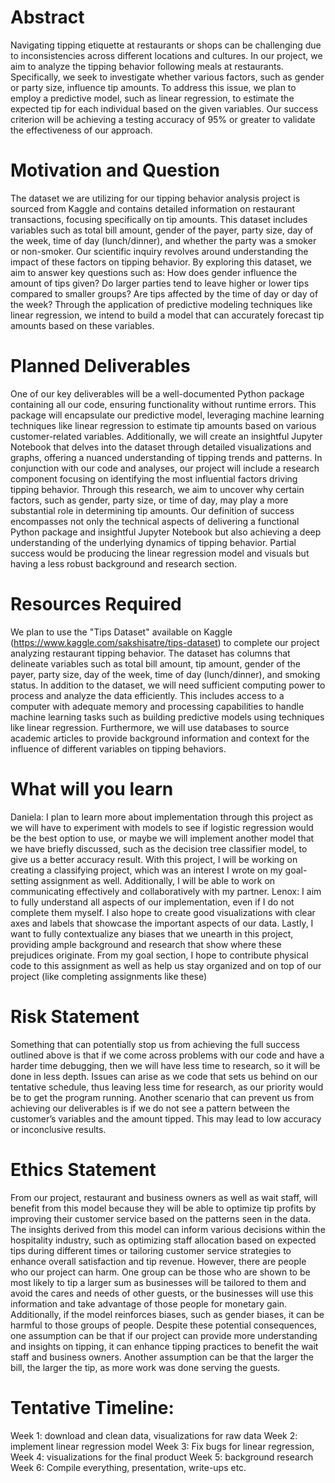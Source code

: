 # Abstract	
Navigating tipping etiquette at restaurants or shops can be challenging due to inconsistencies across different locations and cultures. In our project, we aim to analyze the tipping behavior following meals at restaurants. Specifically, we seek to investigate whether various factors, such as gender or party size, influence tip amounts. To address this issue, we plan to employ a predictive model, such as linear regression, to estimate the expected tip for each individual based on the given variables. Our success criterion will be achieving a testing accuracy of 95% or greater to validate the effectiveness of our approach.

# Motivation and Question
The dataset we are utilizing for our tipping behavior analysis project is sourced from Kaggle and contains detailed information on restaurant transactions, focusing specifically on tip amounts. This dataset includes variables such as total bill amount, gender of the payer, party size, day of the week, time of day (lunch/dinner), and whether the party was a smoker or non-smoker. Our scientific inquiry revolves around understanding the impact of these factors on tipping behavior. By exploring this dataset, we aim to answer key questions such as: How does gender influence the amount of tips given? Do larger parties tend to leave higher or lower tips compared to smaller groups? Are tips affected by the time of day or day of the week? Through the application of predictive modeling techniques like linear regression, we intend to build a model that can accurately forecast tip amounts based on these variables.

# Planned Deliverables
One of our key deliverables will be a well-documented Python package containing all our code, ensuring functionality without runtime errors. This package will encapsulate our predictive model, leveraging machine learning techniques like linear regression to estimate tip amounts based on various customer-related variables. Additionally, we will create an insightful Jupyter Notebook that delves into the dataset through detailed visualizations and graphs, offering a nuanced understanding of tipping trends and patterns. In conjunction with our code and analyses, our project will include a research component focusing on identifying the most influential factors driving tipping behavior. Through this research, we aim to uncover why certain factors, such as gender, party size, or time of day, may play a more substantial role in determining tip amounts. Our definition of success encompasses not only the technical aspects of delivering a functional Python package and insightful Jupyter Notebook but also achieving a deep understanding of the underlying dynamics of tipping behavior. Partial success would be producing the linear regression model and visuals but having a less robust background and research section.

# Resources Required
We plan to use the "Tips Dataset" available on Kaggle (https://www.kaggle.com/sakshisatre/tips-dataset) to complete our project analyzing restaurant tipping behavior. The dataset has columns that delineate variables such as total bill amount, tip amount, gender of the payer, party size, day of the week, time of day (lunch/dinner), and smoking status. In addition to the dataset, we will need sufficient computing power to process and analyze the data efficiently. This includes access to a computer with adequate memory and processing capabilities to handle machine learning tasks such as building predictive models using techniques like linear regression. Furthermore, we will use databases to source academic articles to provide background information and context for the influence of different variables on tipping behaviors.

# What will you learn 
Daniela: I plan to learn more about implementation through this project as we will have to experiment with models to see if logistic regression would be the best option to use, or maybe we will implement another model that we have briefly discussed, such as the decision tree classifier model, to give us a better accuracy result. With this project, I will be working on creating a classifying project, which was an interest I wrote on my goal-setting assignment as well. Additionally, I will be able to work on communicating effectively and collaboratively with my partner. 
Lenox: I aim to fully understand all aspects of our implementation, even if I do not complete them myself. I also hope to create good visualizations with clear axes and labels that showcase the important aspects of our data. Lastly, I want to fully contextualize any biases that we unearth in this project, providing ample background and research that show where these prejudices originate. From my goal section, I hope to contribute physical code to this assignment as well as help us stay organized and on top of our project (like completing assignments like these)

# Risk Statement
Something that can potentially stop us from achieving the full success outlined above is that if we come across problems with our code and have a harder time debugging, then we will have less time to research, so it will be done in less depth. Issues can arise as we code that sets us behind on our tentative schedule, thus leaving less time for research, as our priority would be to get the program running. Another scenario that can prevent us from achieving our deliverables is if we do not see a pattern between the customer’s variables and the amount tipped. This may lead to low accuracy or inconclusive results. 

# Ethics Statement
From our project, restaurant and business owners as well as wait staff, will benefit from this model because they will be able to optimize tip profits by improving their customer service based on the patterns seen in the data. The insights derived from this model can inform various decisions within the hospitality industry, such as optimizing staff allocation based on expected tips during different times or tailoring customer service strategies to enhance overall satisfaction and tip revenue. However, there are people who our project can harm. One group can be those who are shown to be most likely to tip a larger sum as businesses will be tailored to them and avoid the cares and needs of other guests, or the businesses will use this information and take advantage of those people for monetary gain. Additionally, if the model reinforces biases, such as gender biases, it can be harmful to those groups of people. Despite these potential consequences, one assumption can be that if our project can provide more understanding and insights on tipping, it can enhance tipping practices to benefit the wait staff and business owners. Another assumption can be that the larger the bill, the larger the tip, as more work was done serving the guests. 


# Tentative Timeline: 
Week 1: download and clean data, visualizations for raw data
Week 2: implement linear regression model
Week 3: Fix bugs for linear regression,
Week 4: visualizations for the final product
Week 5: background research 
Week 6: Compile everything, presentation, write-ups etc. 






